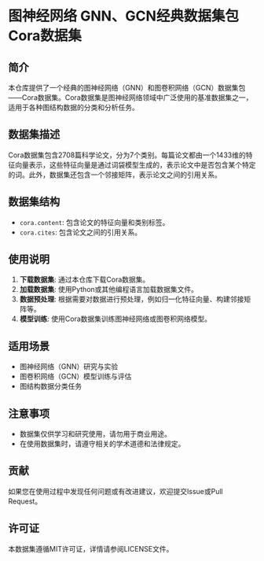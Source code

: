 # 图神经网络 GNN、GCN经典数据集包 Cora数据集

## 简介

本仓库提供了一个经典的图神经网络（GNN）和图卷积网络（GCN）数据集包——Cora数据集。Cora数据集是图神经网络领域中广泛使用的基准数据集之一，适用于各种图结构数据的分类和分析任务。

## 数据集描述

Cora数据集包含2708篇科学论文，分为7个类别。每篇论文都由一个1433维的特征向量表示，这些特征向量是通过词袋模型生成的，表示论文中是否包含某个特定的词。此外，数据集还包含一个邻接矩阵，表示论文之间的引用关系。

## 数据集结构

- `cora.content`: 包含论文的特征向量和类别标签。
- `cora.cites`: 包含论文之间的引用关系。

## 使用说明

1. **下载数据集**: 通过本仓库下载Cora数据集。
2. **加载数据集**: 使用Python或其他编程语言加载数据集文件。
3. **数据预处理**: 根据需要对数据进行预处理，例如归一化特征向量、构建邻接矩阵等。
4. **模型训练**: 使用Cora数据集训练图神经网络或图卷积网络模型。

## 适用场景

- 图神经网络（GNN）研究与实验
- 图卷积网络（GCN）模型训练与评估
- 图结构数据分类任务

## 注意事项

- 数据集仅供学习和研究使用，请勿用于商业用途。
- 在使用数据集时，请遵守相关的学术道德和法律规定。

## 贡献

如果您在使用过程中发现任何问题或有改进建议，欢迎提交Issue或Pull Request。

## 许可证

本数据集遵循MIT许可证，详情请参阅LICENSE文件。
